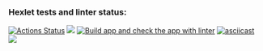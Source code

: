 ### Hexlet tests and linter status:
[![Actions Status](https://github.com/punchybunchy/java-project-lvl1/workflows/hexlet-check/badge.svg)](https://github.com/punchybunchy/java-project-lvl1/actions)
<a href="https://codeclimate.com/github/punchybunchy/java-project-lvl1/maintainability"><img src="https://api.codeclimate.com/v1/badges/3e49d5025f1e6b5e8d7e/maintainability" /></a>
[![Build app and check the app with linter](https://github.com/punchybunchy/java-project-lvl1/actions/workflows/app-linter-check.yml/badge.svg)](https://github.com/punchybunchy/java-project-lvl1/actions/workflows/app-linter-check.yml)
[![asciicast](https://asciinema.org/a/1NkWseYf8TOPYjifmB0JxE4df.svg)](https://asciinema.org/a/1NkWseYf8TOPYjifmB0JxE4df)
<a href="https://asciinema.org/a/xDJG2YshqXgdnAJemQ1CaJjQF" target="_blank"><img src="https://asciinema.org/a/xDJG2YshqXgdnAJemQ1CaJjQF.svg" /></a>
